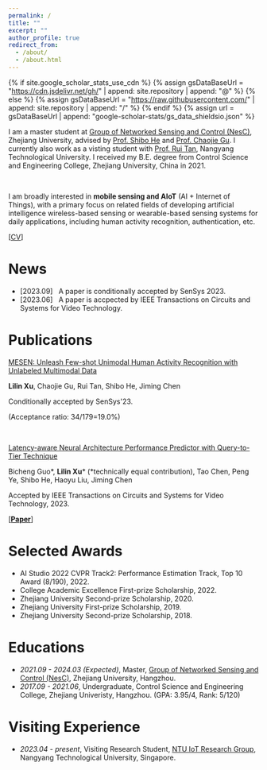 ```yaml
---
permalink: /
title: ""
excerpt: ""
author_profile: true
redirect_from: 
  - /about/
  - /about.html
---
```


{% if site.google_scholar_stats_use_cdn %}
{% assign gsDataBaseUrl = "https://cdn.jsdelivr.net/gh/" | append: site.repository | append: "@" %}
{% else %}
{% assign gsDataBaseUrl = "https://raw.githubusercontent.com/" | append: site.repository | append: "/" %}
{% endif %}
{% assign url = gsDataBaseUrl | append: "google-scholar-stats/gs_data_shieldsio.json" %}

<span class='anchor' id='about-me'></span>

I am a master student at [Group of Networked Sensing and Control (NesC)](http://nesc.zju.edu.cn/#/), Zhejiang University, advised by [Prof. Shibo He](https://mypage.zju.edu.cn/shibohe) and [Prof. Chaojie Gu](https://person.zju.edu.cn/gucj).
I currently also work as a visting student with [Prof. Rui Tan](https://personal.ntu.edu.sg/tanrui/), Nangyang Technological University.
I received my B.E. degree from Control Science and Engineering College, Zhejiang University, China in 2021.

<!-- My research interest includes neural machine translation and computer vision. I have published more than 100 papers at the top international AI conferences with total <a href='https://scholar.google.com/citations?user=DhtAFkwAAAAJ'>google scholar citations <strong><span id='total_cit'>260000+</span></strong></a> (You can also use google scholar badge <a href='https://scholar.google.com/citations?user=DhtAFkwAAAAJ'><img src="https://img.shields.io/endpoint?url={{ url | url_encode }}&logo=Google%20Scholar&labelColor=f6f6f6&color=9cf&style=flat&label=citations"></a>). -->
&nbsp;

<!-- My research interest is **mobile sensing and AIoT (AI + Internet of Things)**, with a primary focus on related fields of developing artificial intelligence sensing systems for human's daily lives.
My current research focuses on wireless-based sensing and wearable-based sensing, including human activity recognition, authentication, etc. -->

I am broadly interested in **mobile sensing and AIoT** (AI + Internet of Things), with a primary focus on related fields of developing artificial intelligence wireless-based sensing or wearable-based sensing systems for daily applications, including human activity recognition, authentication, etc.

[[CV]()]

# News
- [2023.09] &nbsp; A paper is conditionally accepted by SenSys 2023.
- [2023.06] &nbsp; A paper is accpected by IEEE Transactions on Circuits and Systems for Video Technology. 

# Publications 

<!-- <div class='paper-box'><div class='paper-box-image'><div><div class="badge">CVPR 2016</div><img src='images/500x300.png' alt="sym" width="100%"></div></div>
<div class='paper-box-text' markdown="1">

[Deep Residual Learning for Image Recognition](https://openaccess.thecvf.com/content_cvpr_2016/papers/He_Deep_Residual_Learning_CVPR_2016_paper.pdf)

**Kaiming He**, Xiangyu Zhang, Shaoqing Ren, Jian Sun

[**Project**](https://scholar.google.com/citations?view_op=view_citation&hl=zh-CN&user=DhtAFkwAAAAJ&citation_for_view=DhtAFkwAAAAJ:ALROH1vI_8AC) <strong><span class='show_paper_citations' data='DhtAFkwAAAAJ:ALROH1vI_8AC'></span></strong>
- Lorem ipsum dolor sit amet, consectetur adipiscing elit. Vivamus ornare aliquet ipsum, ac tempus justo dapibus sit amet. 
</div>
</div> -->
[MESEN: Unleash Few-shot Unimodal Human Activity Recognition with Unlabeled Multimodal Data ]()

**Lilin Xu**, Chaojie Gu, Rui Tan, Shibo He, Jiming Chen

Conditionally accepted by SenSys'23.

(Acceptance ratio: 34/179=19.0%)

<!-- [SenSys 2023]
[**Project**](https://scholar.google.com/citations?view_op=view_citation&hl=zh-CN&user=DhtAFkwAAAAJ&citation_for_view=DhtAFkwAAAAJ:ALROH1vI_8AC) <strong><span class='show_paper_citations' data='DhtAFkwAAAAJ:ALROH1vI_8AC'></span></strong>
- Lorem ipsum dolor sit amet, consectetur adipiscing elit. Vivamus ornare aliquet ipsum, ac tempus justo dapibus sit amet.  -->

&nbsp;

[Latency-aware Neural Architecture Performance Predictor with Query-to-Tier Technique](https://ieeexplore.ieee.org/document/10155437)

Bicheng Guo\*, **Lilin Xu**\* (*technically equal contribution), Tao Chen, Peng Ye, Shibo He, Haoyu Liu, Jiming Chen

Accepted by IEEE Transactions on Circuits and Systems for Video Technology, 2023.

[[**Paper**](TCSVT_NAR.pdf)]

<!-- - [Lorem ipsum dolor sit amet, consectetur adipiscing elit. Vivamus ornare aliquet ipsum, ac tempus justo dapibus sit amet](https://github.com), A, B, C, **CVPR 2020** -->

# Selected Awards
- AI Studio 2022 CVPR Track2: Performance Estimation Track, Top 10 Award (8/190), 2022. 
- College Academic Excellence First-prize Scholarship, 2022. 
- Zhejiang University Second-prize Scholarship, 2020. 
- Zhejiang University First-prize Scholarship, 2019.
- Zhejiang University Second-prize Scholarship, 2018. 

# Educations
- *2021.09 - 2024.03 (Expected)*, Master, [Group of Networked Sensing and Control (NesC)](http://nesc.zju.edu.cn/#/), Zhejiang University, Hangzhou. 
- *2017.09 - 2021.06*, Undergraduate, Control Science and Engineering College, Zhejiang Univeristy, Hangzhou. (GPA: 3.95/4, Rank: 5/120)

<!-- # 💬 Invited Talks
- *2021.06*, Lorem ipsum dolor sit amet, consectetur adipiscing elit. Vivamus ornare aliquet ipsum, ac tempus justo dapibus sit amet. 
- *2021.03*, Lorem ipsum dolor sit amet, consectetur adipiscing elit. Vivamus ornare aliquet ipsum, ac tempus justo dapibus sit amet.  \| [\[video\]](https://github.com/) -->

# Visiting Experience
- *2023.04 - present*, Visiting Research Student, [NTU IoT Research Group](https://ntuiot.xyz/), Nangyang Technological University, Singapore.